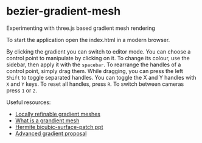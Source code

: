# bezier-gradient-mesh
Experimenting with three.js based gradient mesh rendering

To start the application open the index.html in a modern browser.

By clicking the gradient you can switch to editor mode.
You can choose a control point to manipulate by clicking on it. To change its colour, use the sidebar, then apply it with the `spacebar`. 
To rearrange the handles of a control point, simply drag them. While dragging, you can press the left `Shift` to toggle separated handles. 
You can toggle the X and Y handles with `X` and `Y` keys.
To reset all handles, press `R`.
To switch between cameras press `1` or `2`.

Useful resources:
<ul>
<li><a target="_blank" href="https://link.springer.com/content/pdf/10.1007%2Fs00371-018-1547-1.pdf">Locally refinable gradient meshes</a></li>
<li><a target="_blank" href="https://twinside.github.io/coon_rendering.html#what-is-a-gradient-mesh">What is a grandient mesh</a></li>
<li><a target="_blank" href="https://www.slideshare.net/gothwalrohit/hermite-bicubicsurfacepatch">Hermite bicubic-surface-patch ppt</a></li>
<li><a target="_blank" href="http://www.svgopen.org/2011/papers/18-Advanced_Gradients_for_SVG/">Advanced gradient proposal</a></li>
</ul>
